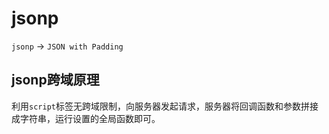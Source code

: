 # jsonp
`jsonp` -> `JSON with Padding`

## jsonp跨域原理

利用`script`标签无跨域限制，向服务器发起请求，服务器将回调函数和参数拼接成字符串，运行设置的全局函数即可。